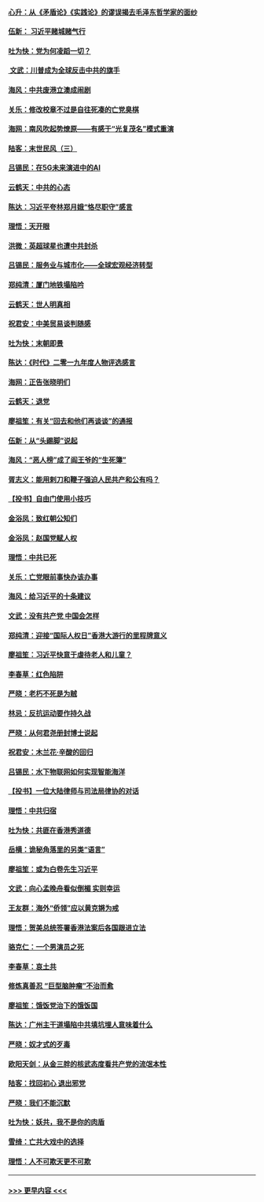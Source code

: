 #### [心升：从《矛盾论》《实践论》的谬误揭去毛泽东哲学家的面纱](../pages/nsc993/n11736962.md?t=12211722) 
#### [伍新： 习近平赌城赌气行](../pages/nsc993/n11736929.md?t=12211722) 
#### [吐为快：党为何凌蹈一切？](../pages/nsc993/n11736915.md?t=12211722) 
#### [ 文武：川普成为全球反击中共的旗手](../pages/nsc993/n11736882.md?t=12211722) 
#### [海风：中共废港立澳成闹剧](../pages/nsc993/n11735857.md?t=12211722) 
#### [关乐：修改校章不过是自往死凑的亡党臭棋](../pages/nsc993/n11735097.md?t=12211722) 
#### [海网：南风吹起势燎原——有感于“光复茂名”模式重演](../pages/nsc993/n11732308.md?t=12211722) 
#### [陆客：末世民风（三）](../pages/nsc993/n11732211.md?t=12211722) 
#### [吕锡民：在5G未来演进中的AI](../pages/nsc993/n11730010.md?t=12211722) 
#### [云鹤天：中共的心态](../pages/nsc993/n11729906.md?t=12211722) 
#### [陈达：习近平夸林郑月娥“恪尽职守”感言](../pages/nsc993/n11729881.md?t=12211722) 
#### [理悟：天开眼](../pages/nsc993/n11729699.md?t=12211722) 
#### [洪微：英超球星也遭中共封杀](../pages/nsc993/n11727243.md?t=12211722) 
#### [吕锡民：服务业与城市化——全球宏观经济转型](../pages/nsc993/n11725845.md?t=12211722) 
#### [郑纯清：厦门地铁塌陷吟](../pages/nsc993/n11725813.md?t=12211722) 
#### [云鹤天：世人明真相](../pages/nsc993/n11725621.md?t=12211722) 
#### [祝君安：中美贸易谈判随感](../pages/nsc993/n11725609.md?t=12211722) 
#### [吐为快：末朝即景](../pages/nsc993/n11723365.md?t=12211722) 
#### [陈达：《时代》二零一九年度人物评选感言](../pages/nsc993/n11723337.md?t=12211722) 
#### [海网：正告张晓明们](../pages/nsc993/n11723228.md?t=12211722) 
#### [云鹤天：退党](../pages/nsc993/n11723056.md?t=12211722) 
#### [廖祖笙：有关“回去和他们再谈谈”的通报](../pages/nsc993/n11722442.md?t=12211722) 
#### [伍新：从“头踢脚”说起](../pages/nsc993/n11722429.md?t=12211722) 
#### [海风：“恶人榜”成了阎王爷的“生死簿”](../pages/nsc993/n11722272.md?t=12211722) 
#### [胥志义：能用剌刀和鞭子强迫人民共产和公有吗？](../pages/nsc993/n11720569.md?t=12211722) 
#### [【投书】自由门使用小技巧](../pages/nsc993/n11720180.md?t=12211722) 
#### [金浴凤：致红朝公知们](../pages/nsc993/n11720563.md?t=12211722) 
#### [金浴凤：赵国党赋人权](../pages/nsc993/n11720533.md?t=12211722) 
#### [理悟：中共已死](../pages/nsc993/n11720233.md?t=12211722) 
#### [关乐：亡党眼前事快办该办事](../pages/nsc993/n11719160.md?t=12211722) 
#### [海风：给习近平的十条建议](../pages/nsc993/n11717616.md?t=12211722) 
#### [文武：没有共产党 中国会怎样](../pages/nsc993/n11717584.md?t=12211722) 
#### [郑纯清：迎接“国际人权日”香港大游行的里程牌意义](../pages/nsc993/n11717417.md?t=12211722) 
#### [廖祖笙：习近平快意于虐待老人和儿童？](../pages/nsc993/n11715313.md?t=12211722) 
#### [李春草：红色陷阱](../pages/nsc993/n11715029.md?t=12211722) 
#### [严晓：老朽不死是为贼](../pages/nsc993/n11712910.md?t=12211722) 
#### [林忌：反抗运动要作持久战](../pages/nsc993/n11712623.md?t=12211722) 
#### [严晓：从何君尧册封博士说起](../pages/nsc993/n11712465.md?t=12211722) 
#### [祝君安：木兰花·辛酸的回归](../pages/nsc993/n11712381.md?t=12211722) 
#### [吕锡民：水下物联网如何实现智能海洋](../pages/nsc993/n11711158.md?t=12211722) 
#### [【投书】一位大陆律师与司法局律协的对话](../pages/nsc993/n11709675.md?t=12211722) 
#### [理悟：中共归宿](../pages/nsc993/n11710059.md?t=12211722) 
#### [吐为快：共匪在香港秀道德](../pages/nsc993/n11709979.md?t=12211722) 
#### [岳横：诡秘角落里的另类“语言”](../pages/nsc993/n11709792.md?t=12211722) 
#### [廖祖笙：或为白卷先生习近平](../pages/nsc993/n11708330.md?t=12211722) 
#### [文武：向心孟晚舟看似倒楣 实则幸运](../pages/nsc993/n11708236.md?t=12211722) 
#### [王友群：海外“侨领”应以黄克锵为戒](../pages/nsc993/n11706176.md?t=12211722) 
#### [理悟：贺美总统签署香港法案后各国跟进立法](../pages/nsc993/n11706853.md?t=12211722) 
#### [骆克仁：一个男演员之死](../pages/nsc993/n11706677.md?t=12211722) 
#### [李春草：哀土共](../pages/nsc993/n11706255.md?t=12211722) 
#### [修炼真善忍 “巨型脑肿瘤”不治而愈](../pages/nsc993/n11705340.md?t=12211722) 
#### [廖祖笙：饿饭党治下的饿饭国](../pages/nsc993/n11705085.md?t=12211722) 
#### [陈达：广州主干道塌陷中共填坑埋人意味着什么](../pages/nsc993/n11705046.md?t=12211722) 
#### [严晓：奴才式的歹毒](../pages/nsc993/n11704826.md?t=12211722) 
#### [欧阳天剑：从金三胖的核武态度看共产党的流氓本性](../pages/nsc993/n11702238.md?t=12211722) 
#### [陆客：找回初心 退出邪党](../pages/nsc993/n11702213.md?t=12211722) 
#### [严晓：我们不能沉默](../pages/nsc993/n11702110.md?t=12211722) 
#### [吐为快：妖共，我不是你的肉盾](../pages/nsc993/n11701366.md?t=12211722) 
#### [雪绮：亡共大戏中的选择](../pages/nsc993/n11699922.md?t=12211722) 
#### [理悟：人不可欺天更不可欺](../pages/nsc993/n11699657.md?t=12211722) 

----
#### [ >>> 更早内容 <<< ](../indexes/nsc993-earlier.md)
